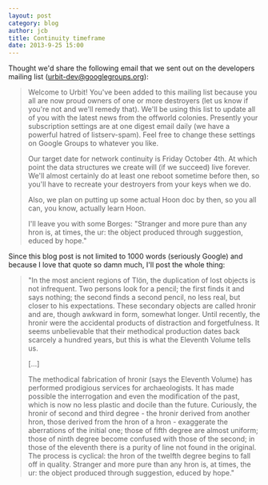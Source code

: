 ```yaml
--- 
layout: post 
category: blog 
author: jcb
title: Continuity timeframe 
date: 2013-9-25 15:00 
---
```


Thought we'd share the following email that we sent out on the developers
mailing list (urbit-dev@googlegroups.org):

>Welcome to Urbit! You've been added to this mailing list because you all are
>now proud owners of one or more destroyers (let us know if you're not and
>we'll remedy that). We'll be using this list to update all of you with the
>latest news from the offworld colonies. Presently your subscription settings
>are at one digest email daily (we have a powerful hatred of listserv-spam).
>Feel free to change these settings on Google Groups to whatever you like.
>
>Our target date for network continuity is Friday October 4th. At which point
>the data structures we create will (if we succeed) live forever. We'll almost
>certainly do at least one reboot sometime before then, so you'll have to
>recreate your destroyers from your keys when we do.
>
>Also, we plan on putting up some actual Hoon doc by then, so you all can, you
>know, actually learn Hoon.
>
>I'll leave you with some Borges: "Stranger and more pure than any hron is, at
>times, the ur: the object produced through suggestion, educed by hope." 

Since this blog post is not limited to 1000 words (seriously Google) and
because I love that quote so damn much, I'll post the whole thing:

>"In the most ancient regions of Tlön, the duplication of lost objects is not
>infrequent. Two persons look for a pencil; the first finds it and says nothing;
>the second finds a second pencil, no less real, but closer to his expectations.
>These secondary objects are called hronir and are, though awkward in form,
>somewhat longer. Until recently, the hronir were the accidental products of
>distraction and forgetfulness. It seems unbelievable that their methodical
>production dates back scarcely a hundred years, but this is what the Eleventh
>Volume tells us.
>
>[...]
>
>The methodical fabrication of hronir (says the Eleventh Volume) has performed
>prodigious services for archaeologists.  It has made possible the interrogation
>and even the modification of the past, which is now no less plastic and docile
>than the future. Curiously, the hronir of second and third degree - the hronir
>derived from another hron, those derived from the hron of a hron - exaggerate
>the aberrations of the initial one; those of fifth degree are almost uniform;
>those of ninth degree become confused with those of the second; in those of the
>eleventh there is a purity of line not found in the original. The process is
>cyclical: the hron of the twelfth degree begins to fall off in quality.
>Stranger and more pure than any hron is, at times, the ur: the object produced
>through suggestion, educed by hope."


